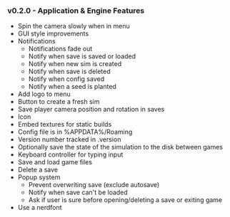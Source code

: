 ### v0.2.0 - Application & Engine Features
- Spin the camera slowly when in menu
- GUI style improvements
- Notifications
  - Notifications fade out
  - Notify when save is saved or loaded
  - Notify when new sim is created
  - Notify when save is deleted
  - Notify when config saved
  - Notify when a seed is planted
- Add logo to menu
- Button to create a fresh sim
- Save player camera position and rotation in saves
- Icon
- Embed textures for static builds
- Config file is in %APPDATA%/Roaming
- Version number tracked in .version
- Optionally save the state of the simulation to the disk between games
- Keyboard controller for typing input
- Save and load game files
- Delete a save
- Popup system
  - Prevent overwriting save (exclude autosave)
  - Notify when save can't be loaded
  - Ask if user is sure before opening/deleting a save or exiting game
- Use a nerdfont